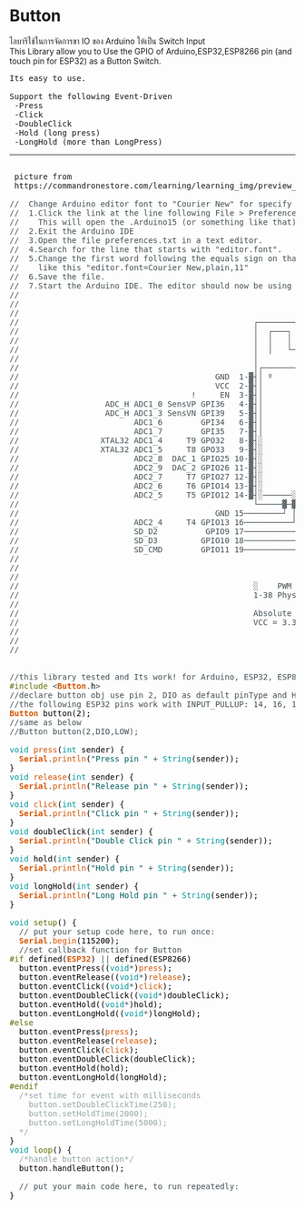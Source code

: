 # Button
ไลบารีใช้ในการจัดการขา IO ของ Arduino ให้เป็น Switch Input<br>
This Library allow you to Use the GPIO of Arduino,ESP32,ESP8266 pin (and touch pin for ESP32) as a Button Switch.<br>
<pre>
Its easy to use.<br>
Support the following Event-Driven
 -Press
 -Click
 -DoubleClick
 -Hold (long press)
 -LongHold (more than LongPress)<hr>
 picture from
 https://commandronestore.com/learning/learning_img/preview_img/arduino0000/arduino002_1.png

<font color="#434f54">&#47;&#47; &nbsp;Change Arduino editor font to &#34;Courier New&#34; for specify correct ESP32 image below.</font>
<font color="#434f54">&#47;&#47; &nbsp;1.Click the link at the line following File &gt; Preferences &gt; More preferences can be edited directly in the file.</font>
<font color="#434f54">&#47;&#47; &nbsp;&nbsp;&nbsp;This will open the .Arduino15 (or something like that) folder.</font>
<font color="#434f54">&#47;&#47; &nbsp;2.Exit the Arduino IDE</font>
<font color="#434f54">&#47;&#47; &nbsp;3.Open the file preferences.txt in a text editor.</font>
<font color="#434f54">&#47;&#47; &nbsp;4.Search for the line that starts with &#34;editor.font&#34;.</font>
<font color="#434f54">&#47;&#47; &nbsp;5.Change the first word following the equals sign on that line to the &#34;Courier New&#34;.</font>
<font color="#434f54">&#47;&#47; &nbsp;&nbsp;&nbsp;like this &#34;editor.font=Courier New,plain,11&#34;</font>
<font color="#434f54">&#47;&#47; &nbsp;6.Save the file.</font>
<font color="#434f54">&#47;&#47; &nbsp;7.Start the Arduino IDE. The editor should now be using the font you chose.</font>
<font color="#434f54">&#47;&#47;</font>
<font color="#434f54">&#47;&#47;</font>
<font color="#434f54">&#47;&#47;</font>
<font color="#434f54">&#47;&#47; &nbsp;&nbsp;&nbsp;&nbsp;&nbsp;&nbsp;&nbsp;&nbsp;&nbsp;&nbsp;&nbsp;&nbsp;&nbsp;&nbsp;&nbsp;&nbsp;&nbsp;&nbsp;&nbsp;&nbsp;&nbsp;&nbsp;&nbsp;&nbsp;&nbsp;&nbsp;&nbsp;&nbsp;&nbsp;&nbsp;&nbsp;&nbsp;&nbsp;&nbsp;&nbsp;&nbsp;&nbsp;&nbsp;&nbsp;&nbsp;&nbsp;&nbsp;&nbsp;&nbsp;&nbsp;&nbsp;&nbsp;&nbsp;┌─────────────────────────────┐</font>
<font color="#434f54">&#47;&#47; &nbsp;&nbsp;&nbsp;&nbsp;&nbsp;&nbsp;&nbsp;&nbsp;&nbsp;&nbsp;&nbsp;&nbsp;&nbsp;&nbsp;&nbsp;&nbsp;&nbsp;&nbsp;&nbsp;&nbsp;&nbsp;&nbsp;&nbsp;&nbsp;&nbsp;&nbsp;&nbsp;&nbsp;&nbsp;&nbsp;&nbsp;&nbsp;&nbsp;&nbsp;&nbsp;&nbsp;&nbsp;&nbsp;&nbsp;&nbsp;&nbsp;&nbsp;&nbsp;&nbsp;&nbsp;&nbsp;&nbsp;&nbsp;│ &nbsp;┌───┐ &nbsp;&nbsp;┌───┐ &nbsp;&nbsp;┌───┬───┐ &nbsp;│</font>
<font color="#434f54">&#47;&#47; &nbsp;&nbsp;&nbsp;&nbsp;&nbsp;&nbsp;&nbsp;&nbsp;&nbsp;&nbsp;&nbsp;&nbsp;&nbsp;&nbsp;&nbsp;&nbsp;&nbsp;&nbsp;&nbsp;&nbsp;&nbsp;&nbsp;&nbsp;&nbsp;&nbsp;&nbsp;&nbsp;&nbsp;&nbsp;&nbsp;&nbsp;&nbsp;&nbsp;&nbsp;&nbsp;&nbsp;&nbsp;&nbsp;&nbsp;&nbsp;&nbsp;&nbsp;&nbsp;&nbsp;&nbsp;&nbsp;&nbsp;&nbsp;│ &nbsp;│ &nbsp;&nbsp;│ &nbsp;&nbsp;│ &nbsp;&nbsp;│ &nbsp;&nbsp;│ &nbsp;&nbsp;│ &nbsp;&nbsp;│ &nbsp;│</font>
<font color="#434f54">&#47;&#47; &nbsp;&nbsp;&nbsp;&nbsp;&nbsp;&nbsp;&nbsp;&nbsp;&nbsp;&nbsp;&nbsp;&nbsp;&nbsp;&nbsp;&nbsp;&nbsp;&nbsp;&nbsp;&nbsp;&nbsp;&nbsp;&nbsp;&nbsp;&nbsp;&nbsp;&nbsp;&nbsp;&nbsp;&nbsp;&nbsp;&nbsp;&nbsp;&nbsp;&nbsp;&nbsp;&nbsp;&nbsp;&nbsp;&nbsp;&nbsp;&nbsp;&nbsp;&nbsp;&nbsp;&nbsp;&nbsp;&nbsp;&nbsp;│ &nbsp;│ &nbsp;&nbsp;└───┘ &nbsp;&nbsp;└───┘ &nbsp;&nbsp;│ &nbsp;&nbsp;│ &nbsp;│</font>
<font color="#434f54">&#47;&#47; &nbsp;&nbsp;&nbsp;&nbsp;&nbsp;&nbsp;&nbsp;&nbsp;&nbsp;&nbsp;&nbsp;&nbsp;&nbsp;&nbsp;&nbsp;&nbsp;&nbsp;&nbsp;&nbsp;&nbsp;&nbsp;&nbsp;&nbsp;&nbsp;&nbsp;&nbsp;&nbsp;&nbsp;&nbsp;&nbsp;&nbsp;&nbsp;&nbsp;&nbsp;&nbsp;&nbsp;&nbsp;&nbsp;&nbsp;&nbsp;&nbsp;&nbsp;&nbsp;&nbsp;&nbsp;&nbsp;&nbsp;&nbsp;│ &nbsp;&nbsp;&nbsp;&nbsp;&nbsp;&nbsp;&nbsp;&nbsp;&nbsp;&nbsp;&nbsp;&nbsp;&nbsp;&nbsp;&nbsp;&nbsp;&nbsp;&nbsp;&nbsp;&nbsp;&nbsp;│ &nbsp;&nbsp;│ &nbsp;│</font>
<font color="#434f54">&#47;&#47; &nbsp;&nbsp;&nbsp;&nbsp;&nbsp;&nbsp;&nbsp;&nbsp;&nbsp;&nbsp;&nbsp;&nbsp;&nbsp;&nbsp;&nbsp;&nbsp;&nbsp;&nbsp;&nbsp;&nbsp;&nbsp;&nbsp;&nbsp;&nbsp;&nbsp;&nbsp;&nbsp;&nbsp;&nbsp;&nbsp;&nbsp;&nbsp;&nbsp;&nbsp;&nbsp;&nbsp;&nbsp;&nbsp;&nbsp;&nbsp;&nbsp;&nbsp;&nbsp;&nbsp;&nbsp;&nbsp;&nbsp;&nbsp;│┌───────────────────────────┐│</font>
<font color="#434f54">&#47;&#47; &nbsp;&nbsp;&nbsp;&nbsp;&nbsp;&nbsp;&nbsp;&nbsp;&nbsp;&nbsp;&nbsp;&nbsp;&nbsp;&nbsp;&nbsp;&nbsp;&nbsp;&nbsp;&nbsp;&nbsp;&nbsp;&nbsp;&nbsp;&nbsp;&nbsp;&nbsp;&nbsp;&nbsp;&nbsp;&nbsp;&nbsp;&nbsp;&nbsp;&nbsp;&nbsp;&nbsp;&nbsp;&nbsp;&nbsp;&nbsp;GND &nbsp;1-▓┤│ º &nbsp;&nbsp;&nbsp;&nbsp;&nbsp;&nbsp;&nbsp;&nbsp;&nbsp;&nbsp;&nbsp;&nbsp;&nbsp;&nbsp;&nbsp;&nbsp;&nbsp;&nbsp;&nbsp;&nbsp;&nbsp;&nbsp;&nbsp;&nbsp;│├▓-38 GND</font>
<font color="#434f54">&#47;&#47; &nbsp;&nbsp;&nbsp;&nbsp;&nbsp;&nbsp;&nbsp;&nbsp;&nbsp;&nbsp;&nbsp;&nbsp;&nbsp;&nbsp;&nbsp;&nbsp;&nbsp;&nbsp;&nbsp;&nbsp;&nbsp;&nbsp;&nbsp;&nbsp;&nbsp;&nbsp;&nbsp;&nbsp;&nbsp;&nbsp;&nbsp;&nbsp;&nbsp;&nbsp;&nbsp;&nbsp;&nbsp;&nbsp;&nbsp;&nbsp;VCC &nbsp;2-▓┤│ &nbsp;&nbsp;&nbsp;&nbsp;&nbsp;&nbsp;&nbsp;&nbsp;&nbsp;&nbsp;&nbsp;&nbsp;&nbsp;&nbsp;&nbsp;&nbsp;&nbsp;&nbsp;&nbsp;&nbsp;&nbsp;&nbsp;&nbsp;&nbsp;&nbsp;&nbsp;░├▓-37 GPIO23</font>
<font color="#434f54">&#47;&#47; &nbsp;&nbsp;&nbsp;&nbsp;&nbsp;&nbsp;&nbsp;&nbsp;&nbsp;&nbsp;&nbsp;&nbsp;&nbsp;&nbsp;&nbsp;&nbsp;&nbsp;&nbsp;&nbsp;&nbsp;&nbsp;&nbsp;&nbsp;&nbsp;&nbsp;&nbsp;&nbsp;&nbsp;&nbsp;&nbsp;&nbsp;&nbsp;&nbsp;&nbsp;&nbsp;! &nbsp;&nbsp;&nbsp;&nbsp;EN &nbsp;3-▓┤│ &nbsp;&nbsp;&nbsp;&nbsp;&nbsp;&nbsp;&nbsp;&nbsp;&nbsp;&nbsp;&nbsp;&nbsp;&nbsp;&nbsp;&nbsp;&nbsp;&nbsp;&nbsp;&nbsp;&nbsp;&nbsp;&nbsp;&nbsp;&nbsp;&nbsp;&nbsp;░├▓-36 GPIO22 &nbsp;&nbsp;&nbsp;&nbsp;&nbsp;&nbsp;&nbsp;&nbsp;&nbsp;&nbsp;&nbsp;SCL</font>
<font color="#434f54">&#47;&#47; &nbsp;&nbsp;&nbsp;&nbsp;&nbsp;&nbsp;&nbsp;&nbsp;&nbsp;&nbsp;&nbsp;&nbsp;&nbsp;&nbsp;&nbsp;&nbsp;&nbsp;ADC_H ADC1_0 SensVP GPI36 &nbsp;&nbsp;4-▓┤│ &nbsp;&nbsp;&nbsp;&nbsp;&nbsp;&nbsp;&nbsp;&nbsp;&nbsp;&nbsp;&nbsp;&nbsp;&nbsp;&nbsp;&nbsp;&nbsp;&nbsp;&nbsp;&nbsp;&nbsp;&nbsp;&nbsp;&nbsp;&nbsp;&nbsp;&nbsp;░├▓-35 GPIO1 &nbsp;TX0 &nbsp;&nbsp;&nbsp;&nbsp;&nbsp;&nbsp;&nbsp;CLK03</font>
<font color="#434f54">&#47;&#47; &nbsp;&nbsp;&nbsp;&nbsp;&nbsp;&nbsp;&nbsp;&nbsp;&nbsp;&nbsp;&nbsp;&nbsp;&nbsp;&nbsp;&nbsp;&nbsp;&nbsp;ADC_H ADC1_3 SensVN GPI39 &nbsp;&nbsp;5-▓┤│ &nbsp;&nbsp;&nbsp;&nbsp;&nbsp;&nbsp;&nbsp;&nbsp;&nbsp;&nbsp;&nbsp;&nbsp;&nbsp;&nbsp;&nbsp;&nbsp;&nbsp;&nbsp;&nbsp;&nbsp;&nbsp;&nbsp;&nbsp;&nbsp;&nbsp;&nbsp;░├▓-34 GPIO3 &nbsp;RX0 &nbsp;&nbsp;&nbsp;&nbsp;&nbsp;&nbsp;&nbsp;CLK02</font>
<font color="#434f54">&#47;&#47; &nbsp;&nbsp;&nbsp;&nbsp;&nbsp;&nbsp;&nbsp;&nbsp;&nbsp;&nbsp;&nbsp;&nbsp;&nbsp;&nbsp;&nbsp;&nbsp;&nbsp;&nbsp;&nbsp;&nbsp;&nbsp;&nbsp;&nbsp;ADC1_6 &nbsp;&nbsp;&nbsp;&nbsp;&nbsp;&nbsp;&nbsp;GPI34 &nbsp;&nbsp;6-▓┤│ &nbsp;&nbsp;&nbsp;&nbsp;&nbsp;&nbsp;&nbsp;&nbsp;&nbsp;&nbsp;&nbsp;&nbsp;&nbsp;&nbsp;&nbsp;&nbsp;&nbsp;&nbsp;&nbsp;&nbsp;&nbsp;&nbsp;&nbsp;&nbsp;&nbsp;&nbsp;░├▓-33 GPIO21 &nbsp;&nbsp;&nbsp;&nbsp;&nbsp;&nbsp;&nbsp;&nbsp;&nbsp;&nbsp;&nbsp;SDA</font>
<font color="#434f54">&#47;&#47; &nbsp;&nbsp;&nbsp;&nbsp;&nbsp;&nbsp;&nbsp;&nbsp;&nbsp;&nbsp;&nbsp;&nbsp;&nbsp;&nbsp;&nbsp;&nbsp;&nbsp;&nbsp;&nbsp;&nbsp;&nbsp;&nbsp;&nbsp;ADC1_7 &nbsp;&nbsp;&nbsp;&nbsp;&nbsp;&nbsp;&nbsp;GPI35 &nbsp;&nbsp;7-▓┤│ &nbsp;&nbsp;&nbsp;&nbsp;&nbsp;&nbsp;&nbsp;&nbsp;&nbsp;&nbsp;ESP32 &nbsp;&nbsp;&nbsp;&nbsp;&nbsp;&nbsp;&nbsp;&nbsp;&nbsp;&nbsp;░├▓-32 GPIO20</font>
<font color="#434f54">&#47;&#47; &nbsp;&nbsp;&nbsp;&nbsp;&nbsp;&nbsp;&nbsp;&nbsp;&nbsp;&nbsp;&nbsp;&nbsp;&nbsp;&nbsp;&nbsp;&nbsp;XTAL32 ADC1_4 &nbsp;&nbsp;&nbsp;&nbsp;T9 GPO32 &nbsp;&nbsp;8-▓┤░ &nbsp;&nbsp;&nbsp;&nbsp;&nbsp;&nbsp;&nbsp;&nbsp;&nbsp;&nbsp;&nbsp;&nbsp;&nbsp;&nbsp;&nbsp;&nbsp;&nbsp;&nbsp;&nbsp;&nbsp;&nbsp;&nbsp;&nbsp;&nbsp;&nbsp;&nbsp;░├▓-31 GPIO19</font>
<font color="#434f54">&#47;&#47; &nbsp;&nbsp;&nbsp;&nbsp;&nbsp;&nbsp;&nbsp;&nbsp;&nbsp;&nbsp;&nbsp;&nbsp;&nbsp;&nbsp;&nbsp;&nbsp;XTAL32 ADC1_5 &nbsp;&nbsp;&nbsp;&nbsp;T8 GPO33 &nbsp;&nbsp;9-▓┤░ &nbsp;&nbsp;&nbsp;&nbsp;&nbsp;&nbsp;&nbsp;&nbsp;&nbsp;&nbsp;&nbsp;&nbsp;&nbsp;&nbsp;&nbsp;&nbsp;&nbsp;&nbsp;&nbsp;&nbsp;&nbsp;&nbsp;&nbsp;&nbsp;&nbsp;&nbsp;░├▓-30 GPIO18</font>
<font color="#434f54">&#47;&#47; &nbsp;&nbsp;&nbsp;&nbsp;&nbsp;&nbsp;&nbsp;&nbsp;&nbsp;&nbsp;&nbsp;&nbsp;&nbsp;&nbsp;&nbsp;&nbsp;&nbsp;&nbsp;&nbsp;&nbsp;&nbsp;&nbsp;&nbsp;ADC2_8 &nbsp;DAC_1 GPIO25 10-▓┤░ &nbsp;&nbsp;&nbsp;&nbsp;&nbsp;&nbsp;&nbsp;&nbsp;&nbsp;&nbsp;&nbsp;&nbsp;&nbsp;&nbsp;&nbsp;&nbsp;&nbsp;&nbsp;&nbsp;&nbsp;&nbsp;&nbsp;&nbsp;&nbsp;&nbsp;&nbsp;░├▓-29 GPIO5</font>
<font color="#434f54">&#47;&#47; &nbsp;&nbsp;&nbsp;&nbsp;&nbsp;&nbsp;&nbsp;&nbsp;&nbsp;&nbsp;&nbsp;&nbsp;&nbsp;&nbsp;&nbsp;&nbsp;&nbsp;&nbsp;&nbsp;&nbsp;&nbsp;&nbsp;&nbsp;ADC2_9 &nbsp;DAC_2 GPIO26 11-▓┤░ &nbsp;&nbsp;&nbsp;&nbsp;&nbsp;&nbsp;&nbsp;&nbsp;&nbsp;&nbsp;&nbsp;&nbsp;&nbsp;&nbsp;&nbsp;&nbsp;&nbsp;&nbsp;&nbsp;&nbsp;&nbsp;&nbsp;&nbsp;&nbsp;&nbsp;&nbsp;░├▓-28 GPIO17 TX1</font>
<font color="#434f54">&#47;&#47; &nbsp;&nbsp;&nbsp;&nbsp;&nbsp;&nbsp;&nbsp;&nbsp;&nbsp;&nbsp;&nbsp;&nbsp;&nbsp;&nbsp;&nbsp;&nbsp;&nbsp;&nbsp;&nbsp;&nbsp;&nbsp;&nbsp;&nbsp;ADC2_7 &nbsp;&nbsp;&nbsp;&nbsp;T7 GPIO27 12-▓┤░ &nbsp;&nbsp;&nbsp;&nbsp;&nbsp;&nbsp;&nbsp;&nbsp;&nbsp;&nbsp;&nbsp;&nbsp;&nbsp;&nbsp;&nbsp;&nbsp;&nbsp;&nbsp;&nbsp;&nbsp;&nbsp;&nbsp;&nbsp;&nbsp;&nbsp;&nbsp;░├▓-27 GPIO16 RX1</font>
<font color="#434f54">&#47;&#47; &nbsp;&nbsp;&nbsp;&nbsp;&nbsp;&nbsp;&nbsp;&nbsp;&nbsp;&nbsp;&nbsp;&nbsp;&nbsp;&nbsp;&nbsp;&nbsp;&nbsp;&nbsp;&nbsp;&nbsp;&nbsp;&nbsp;&nbsp;ADC2_6 &nbsp;&nbsp;&nbsp;&nbsp;T6 GPIO14 13-▓┤░ &nbsp;&nbsp;&nbsp;&nbsp;&nbsp;&nbsp;&nbsp;&nbsp;&nbsp;&nbsp;&nbsp;&nbsp;&nbsp;&nbsp;&nbsp;&nbsp;&nbsp;&nbsp;&nbsp;&nbsp;&nbsp;&nbsp;&nbsp;&nbsp;&nbsp;&nbsp;░├▓-26 GPIO4 &nbsp;T0 &nbsp;ADC2_0</font>
<font color="#434f54">&#47;&#47; &nbsp;&nbsp;&nbsp;&nbsp;&nbsp;&nbsp;&nbsp;&nbsp;&nbsp;&nbsp;&nbsp;&nbsp;&nbsp;&nbsp;&nbsp;&nbsp;&nbsp;&nbsp;&nbsp;&nbsp;&nbsp;&nbsp;&nbsp;ADC2_5 &nbsp;&nbsp;&nbsp;&nbsp;T5 GPIO12 14-▓┤░──────░░░░░░░░░░░░░░░░░────░├▓-25 GPIO0 &nbsp;T1 &nbsp;ADC2_1 CLK01</font>
<font color="#434f54">&#47;&#47; &nbsp;&nbsp;&nbsp;&nbsp;&nbsp;&nbsp;&nbsp;&nbsp;&nbsp;&nbsp;&nbsp;&nbsp;&nbsp;&nbsp;&nbsp;&nbsp;&nbsp;&nbsp;&nbsp;&nbsp;&nbsp;&nbsp;&nbsp;&nbsp;&nbsp;&nbsp;&nbsp;&nbsp;&nbsp;&nbsp;&nbsp;&nbsp;&nbsp;&nbsp;&nbsp;&nbsp;&nbsp;&nbsp;&nbsp;&nbsp;&nbsp;&nbsp;&nbsp;&nbsp;&nbsp;&nbsp;&nbsp;&nbsp;└─────▓─▓─▓─▓─▓─▓─▓─▓─▓─▓─────┘</font>
<font color="#434f54">&#47;&#47; &nbsp;&nbsp;&nbsp;&nbsp;&nbsp;&nbsp;&nbsp;&nbsp;&nbsp;&nbsp;&nbsp;&nbsp;&nbsp;&nbsp;&nbsp;&nbsp;&nbsp;&nbsp;&nbsp;&nbsp;&nbsp;&nbsp;&nbsp;&nbsp;&nbsp;&nbsp;&nbsp;&nbsp;&nbsp;&nbsp;&nbsp;&nbsp;&nbsp;&nbsp;&nbsp;&nbsp;&nbsp;&nbsp;&nbsp;&nbsp;GND 15────────┘ │ │ │ │ │ │ │ │ └────────24 GPIO2 &nbsp;T2 &nbsp;ADC2_2</font>
<font color="#434f54">&#47;&#47; &nbsp;&nbsp;&nbsp;&nbsp;&nbsp;&nbsp;&nbsp;&nbsp;&nbsp;&nbsp;&nbsp;&nbsp;&nbsp;&nbsp;&nbsp;&nbsp;&nbsp;&nbsp;&nbsp;&nbsp;&nbsp;&nbsp;&nbsp;ADC2_4 &nbsp;&nbsp;&nbsp;&nbsp;T4 GPIO13 16──────────┘ │ │ │ │ │ │ └──────────23 GPIO15 T3 &nbsp;ADC2_3</font>
<font color="#434f54">&#47;&#47; &nbsp;&nbsp;&nbsp;&nbsp;&nbsp;&nbsp;&nbsp;&nbsp;&nbsp;&nbsp;&nbsp;&nbsp;&nbsp;&nbsp;&nbsp;&nbsp;&nbsp;&nbsp;&nbsp;&nbsp;&nbsp;&nbsp;&nbsp;SD_D2 &nbsp;&nbsp;&nbsp;&nbsp;&nbsp;&nbsp;&nbsp;&nbsp;&nbsp;GPIO9 17────────────┘ │ │ │ │ └────────────22 GPIO8 &nbsp;&nbsp;&nbsp;&nbsp;&nbsp;SD_D1</font>
<font color="#434f54">&#47;&#47; &nbsp;&nbsp;&nbsp;&nbsp;&nbsp;&nbsp;&nbsp;&nbsp;&nbsp;&nbsp;&nbsp;&nbsp;&nbsp;&nbsp;&nbsp;&nbsp;&nbsp;&nbsp;&nbsp;&nbsp;&nbsp;&nbsp;&nbsp;SD_D3 &nbsp;&nbsp;&nbsp;&nbsp;&nbsp;&nbsp;&nbsp;&nbsp;GPIO10 18──────────────┘ │ │ └──────────────21 GPIO7 &nbsp;&nbsp;&nbsp;&nbsp;&nbsp;SD_D0</font>
<font color="#434f54">&#47;&#47; &nbsp;&nbsp;&nbsp;&nbsp;&nbsp;&nbsp;&nbsp;&nbsp;&nbsp;&nbsp;&nbsp;&nbsp;&nbsp;&nbsp;&nbsp;&nbsp;&nbsp;&nbsp;&nbsp;&nbsp;&nbsp;&nbsp;&nbsp;SD_CMD &nbsp;&nbsp;&nbsp;&nbsp;&nbsp;&nbsp;&nbsp;GPIO11 19────────────────┘ └────────────────20 GPIO6 &nbsp;&nbsp;&nbsp;&nbsp;&nbsp;SD_CLK</font>
<font color="#434f54">&#47;&#47;</font>
<font color="#434f54">&#47;&#47;</font>
<font color="#434f54">&#47;&#47;</font>
<font color="#434f54">&#47;&#47; &nbsp;&nbsp;&nbsp;&nbsp;&nbsp;&nbsp;&nbsp;&nbsp;&nbsp;&nbsp;&nbsp;&nbsp;&nbsp;&nbsp;&nbsp;&nbsp;&nbsp;&nbsp;&nbsp;&nbsp;&nbsp;&nbsp;&nbsp;&nbsp;&nbsp;&nbsp;&nbsp;&nbsp;&nbsp;&nbsp;&nbsp;&nbsp;&nbsp;&nbsp;&nbsp;&nbsp;&nbsp;&nbsp;&nbsp;&nbsp;&nbsp;&nbsp;&nbsp;&nbsp;&nbsp;&nbsp;&nbsp;&nbsp;░ &nbsp;&nbsp;&nbsp;PWM Pin</font>
<font color="#434f54">&#47;&#47; &nbsp;&nbsp;&nbsp;&nbsp;&nbsp;&nbsp;&nbsp;&nbsp;&nbsp;&nbsp;&nbsp;&nbsp;&nbsp;&nbsp;&nbsp;&nbsp;&nbsp;&nbsp;&nbsp;&nbsp;&nbsp;&nbsp;&nbsp;&nbsp;&nbsp;&nbsp;&nbsp;&nbsp;&nbsp;&nbsp;&nbsp;&nbsp;&nbsp;&nbsp;&nbsp;&nbsp;&nbsp;&nbsp;&nbsp;&nbsp;&nbsp;&nbsp;&nbsp;&nbsp;&nbsp;&nbsp;&nbsp;&nbsp;1-38 Physical pin on package</font>
<font color="#434f54">&#47;&#47;</font>
<font color="#434f54">&#47;&#47; &nbsp;&nbsp;&nbsp;&nbsp;&nbsp;&nbsp;&nbsp;&nbsp;&nbsp;&nbsp;&nbsp;&nbsp;&nbsp;&nbsp;&nbsp;&nbsp;&nbsp;&nbsp;&nbsp;&nbsp;&nbsp;&nbsp;&nbsp;&nbsp;&nbsp;&nbsp;&nbsp;&nbsp;&nbsp;&nbsp;&nbsp;&nbsp;&nbsp;&nbsp;&nbsp;&nbsp;&nbsp;&nbsp;&nbsp;&nbsp;&nbsp;&nbsp;&nbsp;&nbsp;&nbsp;&nbsp;&nbsp;&nbsp;Absolute MAX per pin 12mA, recommended 6mA</font>
<font color="#434f54">&#47;&#47; &nbsp;&nbsp;&nbsp;&nbsp;&nbsp;&nbsp;&nbsp;&nbsp;&nbsp;&nbsp;&nbsp;&nbsp;&nbsp;&nbsp;&nbsp;&nbsp;&nbsp;&nbsp;&nbsp;&nbsp;&nbsp;&nbsp;&nbsp;&nbsp;&nbsp;&nbsp;&nbsp;&nbsp;&nbsp;&nbsp;&nbsp;&nbsp;&nbsp;&nbsp;&nbsp;&nbsp;&nbsp;&nbsp;&nbsp;&nbsp;&nbsp;&nbsp;&nbsp;&nbsp;&nbsp;&nbsp;&nbsp;&nbsp;VCC = 3.3V</font>
<font color="#434f54">&#47;&#47;</font>
<font color="#434f54">&#47;&#47;</font>
<font color="#434f54">&#47;&#47;</font>


<font color="#434f54">&#47;&#47;this library tested and Its work! for Arduino, ESP32, ESP8266</font>
<font color="#5e6d03">#include</font> <font color="#434f54">&lt;</font><b><font color="#d35400">Button</font></b><font color="#434f54">.</font><font color="#000000">h</font><font color="#434f54">&gt;</font>
<font color="#434f54">&#47;&#47;declare button obj use pin 2, DIO as default pinType and HIGH Active state</font>
<font color="#434f54">&#47;&#47;the following ESP32 pins work with INPUT_PULLUP: 14, 16, 17, 18, 19, 21, 22, 23</font>
<b><font color="#d35400">Button</font></b> <font color="#000000">button</font><font color="#000000">(</font><font color="#000000">2</font><font color="#000000">)</font><font color="#000000">;</font>
<font color="#434f54">&#47;&#47;same as below</font>
<font color="#434f54">&#47;&#47;Button button(2,DIO,LOW);</font>

<font color="#00979c">void</font> <font color="#d35400">press</font><font color="#000000">(</font><font color="#00979c">int</font> <font color="#000000">sender</font><font color="#000000">)</font> <font color="#000000">{</font>
 &nbsp;<b><font color="#d35400">Serial</font></b><font color="#434f54">.</font><font color="#d35400">println</font><font color="#000000">(</font><font color="#005c5f">&#34;Press pin &#34;</font> <font color="#434f54">+</font> <font color="#00979c">String</font><font color="#000000">(</font><font color="#000000">sender</font><font color="#000000">)</font><font color="#000000">)</font><font color="#000000">;</font>
<font color="#000000">}</font>
<font color="#00979c">void</font> <font color="#d35400">release</font><font color="#000000">(</font><font color="#00979c">int</font> <font color="#000000">sender</font><font color="#000000">)</font> <font color="#000000">{</font>
 &nbsp;<b><font color="#d35400">Serial</font></b><font color="#434f54">.</font><font color="#d35400">println</font><font color="#000000">(</font><font color="#005c5f">&#34;Release pin &#34;</font> <font color="#434f54">+</font> <font color="#00979c">String</font><font color="#000000">(</font><font color="#000000">sender</font><font color="#000000">)</font><font color="#000000">)</font><font color="#000000">;</font>
<font color="#000000">}</font>
<font color="#00979c">void</font> <font color="#d35400">click</font><font color="#000000">(</font><font color="#00979c">int</font> <font color="#000000">sender</font><font color="#000000">)</font> <font color="#000000">{</font>
 &nbsp;<b><font color="#d35400">Serial</font></b><font color="#434f54">.</font><font color="#d35400">println</font><font color="#000000">(</font><font color="#005c5f">&#34;Click pin &#34;</font> <font color="#434f54">+</font> <font color="#00979c">String</font><font color="#000000">(</font><font color="#000000">sender</font><font color="#000000">)</font><font color="#000000">)</font><font color="#000000">;</font>
<font color="#000000">}</font>
<font color="#00979c">void</font> <font color="#000000">doubleClick</font><font color="#000000">(</font><font color="#00979c">int</font> <font color="#000000">sender</font><font color="#000000">)</font> <font color="#000000">{</font>
 &nbsp;<b><font color="#d35400">Serial</font></b><font color="#434f54">.</font><font color="#d35400">println</font><font color="#000000">(</font><font color="#005c5f">&#34;Double Click pin &#34;</font> <font color="#434f54">+</font> <font color="#00979c">String</font><font color="#000000">(</font><font color="#000000">sender</font><font color="#000000">)</font><font color="#000000">)</font><font color="#000000">;</font>
<font color="#000000">}</font>
<font color="#00979c">void</font> <font color="#000000">hold</font><font color="#000000">(</font><font color="#00979c">int</font> <font color="#000000">sender</font><font color="#000000">)</font> <font color="#000000">{</font>
 &nbsp;<b><font color="#d35400">Serial</font></b><font color="#434f54">.</font><font color="#d35400">println</font><font color="#000000">(</font><font color="#005c5f">&#34;Hold pin &#34;</font> <font color="#434f54">+</font> <font color="#00979c">String</font><font color="#000000">(</font><font color="#000000">sender</font><font color="#000000">)</font><font color="#000000">)</font><font color="#000000">;</font>
<font color="#000000">}</font>
<font color="#00979c">void</font> <font color="#000000">longHold</font><font color="#000000">(</font><font color="#00979c">int</font> <font color="#000000">sender</font><font color="#000000">)</font> <font color="#000000">{</font>
 &nbsp;<b><font color="#d35400">Serial</font></b><font color="#434f54">.</font><font color="#d35400">println</font><font color="#000000">(</font><font color="#005c5f">&#34;Long Hold pin &#34;</font> <font color="#434f54">+</font> <font color="#00979c">String</font><font color="#000000">(</font><font color="#000000">sender</font><font color="#000000">)</font><font color="#000000">)</font><font color="#000000">;</font>
<font color="#000000">}</font>

<font color="#00979c">void</font> <font color="#5e6d03">setup</font><font color="#000000">(</font><font color="#000000">)</font> <font color="#000000">{</font>
 &nbsp;<font color="#434f54">&#47;&#47; put your setup code here, to run once:</font>
 &nbsp;<b><font color="#d35400">Serial</font></b><font color="#434f54">.</font><font color="#d35400">begin</font><font color="#000000">(</font><font color="#000000">115200</font><font color="#000000">)</font><font color="#000000">;</font>
 &nbsp;<font color="#434f54">&#47;&#47;set callback function for Button</font>
<font color="#5e6d03">#if</font> <font color="#000000">defined</font><font color="#000000">(</font><b><font color="#d35400">ESP32</font></b><font color="#000000">)</font> <font color="#434f54">||</font> <font color="#000000">defined</font><font color="#000000">(</font><font color="#000000">ESP8266</font><font color="#000000">)</font>
 &nbsp;<font color="#000000">button</font><font color="#434f54">.</font><font color="#000000">eventPress</font><font color="#000000">(</font><font color="#000000">(</font><font color="#00979c">void</font><font color="#434f54">*</font><font color="#000000">)</font><font color="#d35400">press</font><font color="#000000">)</font><font color="#000000">;</font>
 &nbsp;<font color="#000000">button</font><font color="#434f54">.</font><font color="#000000">eventRelease</font><font color="#000000">(</font><font color="#000000">(</font><font color="#00979c">void</font><font color="#434f54">*</font><font color="#000000">)</font><font color="#d35400">release</font><font color="#000000">)</font><font color="#000000">;</font>
 &nbsp;<font color="#000000">button</font><font color="#434f54">.</font><font color="#000000">eventClick</font><font color="#000000">(</font><font color="#000000">(</font><font color="#00979c">void</font><font color="#434f54">*</font><font color="#000000">)</font><font color="#d35400">click</font><font color="#000000">)</font><font color="#000000">;</font>
 &nbsp;<font color="#000000">button</font><font color="#434f54">.</font><font color="#000000">eventDoubleClick</font><font color="#000000">(</font><font color="#000000">(</font><font color="#00979c">void</font><font color="#434f54">*</font><font color="#000000">)</font><font color="#000000">doubleClick</font><font color="#000000">)</font><font color="#000000">;</font>
 &nbsp;<font color="#000000">button</font><font color="#434f54">.</font><font color="#000000">eventHold</font><font color="#000000">(</font><font color="#000000">(</font><font color="#00979c">void</font><font color="#434f54">*</font><font color="#000000">)</font><font color="#000000">hold</font><font color="#000000">)</font><font color="#000000">;</font>
 &nbsp;<font color="#000000">button</font><font color="#434f54">.</font><font color="#000000">eventLongHold</font><font color="#000000">(</font><font color="#000000">(</font><font color="#00979c">void</font><font color="#434f54">*</font><font color="#000000">)</font><font color="#000000">longHold</font><font color="#000000">)</font><font color="#000000">;</font>
<font color="#5e6d03">#else</font>
 &nbsp;<font color="#000000">button</font><font color="#434f54">.</font><font color="#000000">eventPress</font><font color="#000000">(</font><font color="#d35400">press</font><font color="#000000">)</font><font color="#000000">;</font>
 &nbsp;<font color="#000000">button</font><font color="#434f54">.</font><font color="#000000">eventRelease</font><font color="#000000">(</font><font color="#d35400">release</font><font color="#000000">)</font><font color="#000000">;</font>
 &nbsp;<font color="#000000">button</font><font color="#434f54">.</font><font color="#000000">eventClick</font><font color="#000000">(</font><font color="#d35400">click</font><font color="#000000">)</font><font color="#000000">;</font>
 &nbsp;<font color="#000000">button</font><font color="#434f54">.</font><font color="#000000">eventDoubleClick</font><font color="#000000">(</font><font color="#000000">doubleClick</font><font color="#000000">)</font><font color="#000000">;</font>
 &nbsp;<font color="#000000">button</font><font color="#434f54">.</font><font color="#000000">eventHold</font><font color="#000000">(</font><font color="#000000">hold</font><font color="#000000">)</font><font color="#000000">;</font>
 &nbsp;<font color="#000000">button</font><font color="#434f54">.</font><font color="#000000">eventLongHold</font><font color="#000000">(</font><font color="#000000">longHold</font><font color="#000000">)</font><font color="#000000">;</font>
<font color="#5e6d03">#endif</font>
 &nbsp;<font color="#95a5a6">&#47;*set time for event with milliseconds</font>
<font color="#95a5a6"> &nbsp;&nbsp;&nbsp;button.setDoubleClickTime(250);</font>
<font color="#95a5a6"> &nbsp;&nbsp;&nbsp;button.setHoldTime(2000);</font>
<font color="#95a5a6"> &nbsp;&nbsp;&nbsp;button.setLongHoldTime(5000);</font>
<font color="#95a5a6"> &nbsp;*&#47;</font>
<font color="#000000">}</font>
<font color="#00979c">void</font> <font color="#5e6d03">loop</font><font color="#000000">(</font><font color="#000000">)</font> <font color="#000000">{</font>
 &nbsp;<font color="#95a5a6">&#47;*handle button action*&#47;</font>
 &nbsp;<font color="#000000">button</font><font color="#434f54">.</font><font color="#000000">handleButton</font><font color="#000000">(</font><font color="#000000">)</font><font color="#000000">;</font>

 &nbsp;<font color="#434f54">&#47;&#47; put your main code here, to run repeatedly:</font>
<font color="#000000">}</font>
</pre>

